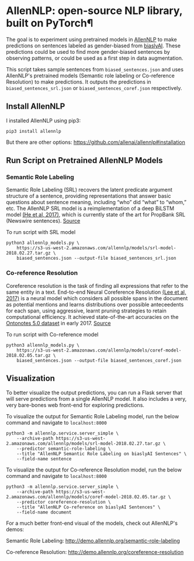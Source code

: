 # AllenNLP: open-source NLP library, built on PyTorch¶

The goal is to experiment using pretrained models in [AllenNLP](https://allennlp.org/) to make predictions on sentences labeled as gender-biased from [biaslyAI](biaslyAI.com). These predictions could be used to find more gender-biased sentences by observing patterns, or could be used as a first step in data augmentation.

This script takes sample sentences from `biased_sentences.json` and uses AllenNLP's pretrained models (Semantic role labeling or Co-reference Resolution) to make predictions. It outputs the predictions in `biased_sentences_srl.json` or `biased_sentences_coref.json` respectively.

## Install AllenNLP

I installed AllenNLP using pip3:

```
pip3 install allennlp
```

But there are other options: https://github.com/allenai/allennlp#installation

## Run Script on Pretrained AllenNLP Models

### Semantic Role Labeling 
Semantic Role Labeling (SRL) recovers the latent predicate argument structure of a sentence, providing representations that answer basic questions about sentence meaning, including “who” did “what” to “whom,” etc. The AllenNLP SRL model is a reimplementation of a deep BiLSTM model [(He et al, 2017)](https://www.semanticscholar.org/paper/Deep-Semantic-Role-Labeling%3A-What-Works-and-What's-He-Lee/a4dd3beea286a20c4e4f66436875932d597190bc), which is currently state of the art for PropBank SRL (Newswire sentences). [Source](https://allennlp.org/)

To run script with SRL model

```
python3 allennlp_models.py \
    https://s3-us-west-2.amazonaws.com/allennlp/models/srl-model-2018.02.27.tar.gz \
    biased_sentences.json --output-file biased_sentences_srl.json
```

### Co-reference Resolution
Coreference resolution is the task of finding all expressions that refer to the same entity in a text. End-to-end Neural Coreference Resolution [(Lee et al, 2017)](https://www.semanticscholar.org/paper/End-to-end-Neural-Coreference-Resolution-Lee-He/8ae1af4a424f5e464d46903bc3d18fe1cf1434ff) is a neural model which considers all possible spans in the document as potential mentions and learns distributions over possible anteceedents for each span, using aggressive, learnt pruning strategies to retain computational efficiency. It achieved state-of-the-art accuracies on the [Ontonotes 5.0 dataset](http://cemantix.org/data/ontonotes.html) in early 2017. [Source](https://allennlp.org/)


To run script with Co-reference model

```
python3 allennlp_models.py \
    https://s3-us-west-2.amazonaws.com/allennlp/models/coref-model-2018.02.05.tar.gz \
    biased_sentences.json --output-file biased_sentences_coref.json
```

## Visualization

To better visualize the output predictions, you can run a Flask server that will serve predictions from a single AllenNLP model.
It also includes a very, very bare-bones web front-end for exploring predictions.

To visualize the output for Semantic Role Labeling model, run the below command and navigate to `localhost:8000`

```
python3 -m allennlp.service.server_simple \
    --archive-path https://s3-us-west-2.amazonaws.com/allennlp/models/srl-model-2018.02.27.tar.gz \
    --predictor semantic-role-labeling \
    --title "AllenNLP Semantic Role Labeling on biaslyAI Sentences" \
    --field-name sentence
```

To visualize the output for Co-reference Resolution model, run the below command and navigate to `localhost:8000`

```
python3 -m allennlp.service.server_simple \
    --archive-path https://s3-us-west-2.amazonaws.com/allennlp/models/coref-model-2018.02.05.tar.gz \
    --predictor coreference-resolution \
    --title "AllenNLP Co-reference on biaslyAI Sentences" \
    --field-name document
```

For a much better front-end visual of the models, check out AllenNLP's demos:

Semantic Role Labeling: http://demo.allennlp.org/semantic-role-labeling

Co-reference Resolution: http://demo.allennlp.org/coreference-resolution
